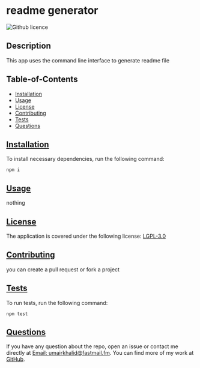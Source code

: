 
  # readme generator
  
  ![Github licence](https://img.shields.io/badge/license-LGPL3.0-blue)
  ## Description
  This app uses the command line interface to generate readme file

  ## Table-of-Contents
  * [Installation](#installation)
  * [Usage](#usage)
  * [License](#license)
  * [Contributing](#contributing)
  * [Tests](#tests)
  * [Questions](#questions)
  
  ## [Installation](#table-of-contents)
  To install necessary dependencies, run the following command:

    npm i

  ## [Usage](#table-of-contents)
  nothing
  
  ## [License](#table-of-contents)
  The application is covered under the following license: [LGPL-3.0](https://choosealicense.com/licenses/lgpl-3.0/)

  ## [Contributing](#table-of-contents)
  you can create a pull request or fork a project

  ## [Tests](#table-of-contents)
  To run tests, run the following command:
  
    npm test

  ## [Questions](#table-of-contents)
  If you have any question about the repo, open an issue or contact me directly at [Email: umairkhalid@fastmail.fm](mailto:umairkhalid@fastmail.fm).
  You can find more of my work at [GitHub](https://github.com/umairkhalid).
  

